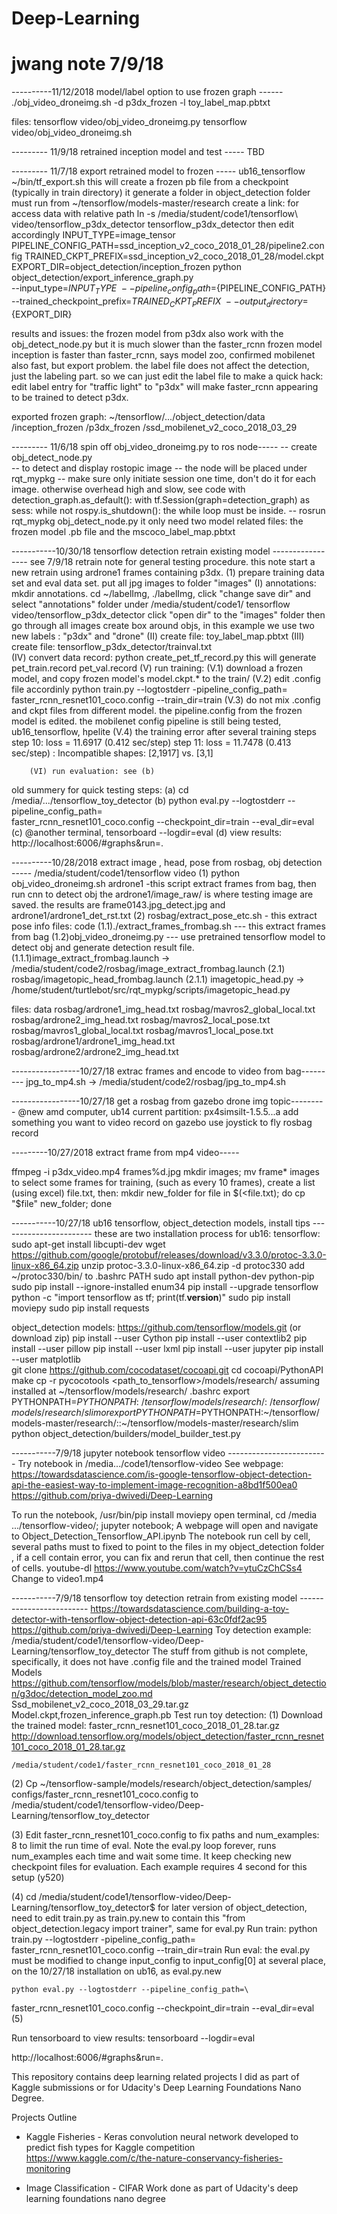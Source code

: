 # Deep-Learning
# jwang note 7/9/18

----------11/12/2018 model/label option to use frozen graph  ------
./obj_video_droneimg.sh -d p3dx_frozen -l toy_label_map.pbtxt

files:
	tensorflow video/obj_video_droneimg.py
	tensorflow video/obj_video_droneimg.sh

--------- 11/9/18  retrained inception model and test -----
TBD

--------- 11/7/18 export retrained model to frozen -----
ub16_tensorflow
~/bin/tf_export.sh
	this will create a frozen pb file from a checkpoint (typically in train
		directory)
		it generate a folder in object_detection folder
	must run from ~/tensorflow/models-master/research
	create a link: for access data with relative path
		ln -s /media/student/code1/tensorflow\ video/tensorflow_p3dx_detector tensorflow_p3dx_detector
	then edit accordingly
	INPUT_TYPE=image_tensor
	PIPELINE_CONFIG_PATH=ssd_inception_v2_coco_2018_01_28/pipeline2.config
	TRAINED_CKPT_PREFIX=ssd_inception_v2_coco_2018_01_28/model.ckpt
	EXPORT_DIR=object_detection/inception_frozen
	python object_detection/export_inference_graph.py \
    		--input_type=${INPUT_TYPE} \
    		--pipeline_config_path=${PIPELINE_CONFIG_PATH} \
    		--trained_checkpoint_prefix=${TRAINED_CKPT_PREFIX} \
    		--output_directory=${EXPORT_DIR}

results and issues:
	the frozen model from p3dx also work with the obj_detect_node.py
	but it is much slower than the faster_rcnn frozen model
	inception is faster than faster_rcnn, says model zoo, confirmed
	mobilenet also fast, but export problem.
	the label file does not affect the detection, just the labeling part.
		so we can just edit the label file to make a quick hack:
		edit label entry for "traffic light" to "p3dx" will make 
		faster_rcnn appearing to be trained to detect p3dx.

exported frozen graph:
	~/tensorflow/.../object_detection/data
					/inception_frozen
					/p3dx_frozen
					/ssd_mobilenet_v2_coco_2018_03_29

--------- 11/6/18 spin off obj_video_droneimg.py to ros node-----
	-- create obj_detect_node.py	
	-- to detect and display rostopic image
	-- the node will be placed under rqt_mypkg
	-- make sure only initiate session one time, don't do it for
		each image. otherwise overhead high and slow, see code
		    with detection_graph.as_default():
		        with tf.Session(graph=detection_graph) as sess:
           			while not rospy.is_shutdown():
		the while loop must be inside.
	-- rosrun rqt_mypkg obj_detect_node.py
	it only need two model related files: the frozen model .pb file
		and the mscoco_label_map.pbtxt

-----------10/30/18 tensorflow detection retrain existing model -----------------
see 7/9/18 retrain note for general testing procedure.
this note start a new retrain using ardrone1 frames containing p3dx.
	(1) prepare training data set and eval data set.
		put all jpg images to folder "images"
		(I) annotations:
		mkdir annotations. 
		cd ~/labelImg, ./labelImg, click "change save dir" and select
			"annotations" folder under /media/student/code1/
			tensorflow video/tensorflow_p3dx_detector
			click "open dir" to the "images" folder
			then go through all images create box around objs,
			in this example we use two new labels : "p3dx" and
			"drone"
		(II) create file: toy_label_map.pbtxt
		(III) create file: tensorflow_p3dx_detector/trainval.txt\
		(IV) convert data record:
			python create_pet_tf_record.py
			this will generate pet_train.record 
					   pet_val.record
		(V) run training:
			(V.1) download a frozen model, and
			copy frozen model's model.ckpt.* to the train/
			(V.2) edit .config file accordinly
		        python train.py   --logtostderr -pipeline_config_path=\
			faster_rcnn_resnet101_coco.config     --train_dir=train
			(V.3) do not mix .config and ckpt files from different
				model. the pipeline.config from the frozen model
				is edited.
				the mobilenet config pipeline 
				is still being tested, ub16_tensorflow, hpelite
			(V.4) the training error after several training steps
			step 10: loss = 11.6917 (0.412 sec/step)
			step 11: loss = 11.7478 (0.413 sec/step)
			: Incompatible shapes: [2,1917] vs. [3,1]
	
		(VI) run evaluation: see (b)
		
old summery for quick testing steps:
	(a) cd /media/.../tensorflow_toy_detector
	(b) python eval.py --logtostderr --pipeline_config_path=\
faster_rcnn_resnet101_coco.config --checkpoint_dir=train --eval_dir=eval
	(c) @another terminal, 
    		tensorboard --logdir=eval
	(d) view results: http://localhost:6006/#graphs&run=.


----------10/28/2018 extract image , head, pose from rosbag, obj detection -----
/media/student/code1/tensorflow video
	(1) python obj_video_droneimg.sh ardrone1 
		-this script extract frames from bag, then run cnn to detect obj
		the ardrone1/image_raw/ is where testing image are saved.
		the results are frame0143.jpg_detect.jpg
		and ardrone1/ardrone1_det_rst.txt
	(2) rosbag/extract_pose_etc.sh
		- this extract pose info
files: code
	(1.1)./extract_frames_frombag.sh
		--- this extract frames from bag
	(1.2)obj_video_droneimg.py
		--- use pretrained tensorflow model to detect obj and 
		generate detection result file.
	(1.1.1)image_extract_frombag.launch 
		-> /media/student/code2/rosbag/image_extract_frombag.launch
	(2.1) rosbag/imagetopic_head_frombag.launch
	(2.1.1) imagetopic_head.py
		 -> /home/student/turtlebot/src/rqt_mypkg/scripts/imagetopic_head.py

files: data
rosbag/ardrone1_img_head.txt     rosbag/mavros2_global_local.txt
rosbag/ardrone2_img_head.txt     rosbag/mavros2_local_pose.txt
rosbag/mavros1_global_local.txt  rosbag/mavros1_local_pose.txt
rosbag/ardrone1/ardrone1_img_head.txt 
rosbag/ardrone2/ardrone2_img_head.txt 

-----------------10/27/18 extrac frames and encode to video from bag---------
	jpg_to_mp4.sh 
		-> /media/student/code2/rosbag/jpg_to_mp4.sh

-----------------10/27/18 get a rosbag from gazebo drone img topic---------
@new amd computer, ub14 current partition:
	px4simsilt-1.5.5...a
	add something you want to video record on gazebo
	use joystick to fly
	rosbag record

---------10/27/2018 extract frame from mp4 video-----

ffmpeg -i p3dx_video.mp4 frames%d.jpg
mkdir images; mv frame* images
to select some frames for training, (such as every 10 frames), create a list
(using excel) file.txt, then:
mkdir new_folder
for file in $(<file.txt); do cp "$file" new_folder; done

-----------10/27/18 ub16 tensorflow, object_detection models, install tips -----------------------
these are two installation process for ub16:
   tensorflow:
	sudo apt-get install libcupti-dev
	wget https://github.com/google/protobuf/releases/download/v3.3.0/protoc-3.3.0-linux-x86_64.zip
	unzip protoc-3.3.0-linux-x86_64.zip  -d protoc330
		add ~/protoc330/bin/ to .bashrc PATH
	sudo apt install python-dev python-pip
	sudo pip install --ignore-installed enum34
	pip install --upgrade tensorflow
	python -c "import tensorflow as tf; print(tf.__version__)"
	sudo pip install moviepy
	sudo pip install requests

   object_detection models:
	https://github.com/tensorflow/models.git (or download zip)
	pip install --user Cython
	pip install --user contextlib2
	pip install --user pillow
	pip install --user lxml
	pip install --user jupyter
	pip install --user matplotlib	
	git clone https://github.com/cocodataset/cocoapi.git
	cd cocoapi/PythonAPI
	make
	cp -r pycocotools <path_to_tensorflow>/models/research/
	assuming installed at ~/tensorflow/models/research/
		.bashrc
		export PYTHONPATH=$PYTHONPATH:~/tensorflow/models/research/:~/tensorflow/models/research/slim
		or
		export PYTHONPATH=$PYTHONPATH:~/tensorflow/models-master/research/::~/tensorflow/models-master/research/slim
	python object_detection/builders/model_builder_test.py
	
-----------7/9/18 jupyter notebook tensorflow video -------------------------
Try notebook in /media.../code1/tensorflow-video
See webpage: https://towardsdatascience.com/is-google-tensorflow-object-detection-api-the-easiest-way-to-implement-image-recognition-a8bd1f500ea0
https://github.com/priya-dwivedi/Deep-Learning

To run the notebook, /usr/bin/pip install moviepy
open terminal, cd /media .../tensorflow-video/; jupyter notebook; 
A webpage will open and navigate to  Object_Detection_Tensorflow_API.ipynb
The notebook run cell by cell, several paths must to fixed to point to the files in my object_detection folder , if a cell contain error, you can fix and rerun that cell, then continue the rest of cells.
youtube-dl https://www.youtube.com/watch?v=ytuCzChCSs4
Change to video1.mp4	

-----------7/9/18 tensorflow toy detection retrain from existing model -------------------------
https://towardsdatascience.com/building-a-toy-detector-with-tensorflow-object-detection-api-63c0fdf2ac95
https://github.com/priya-dwivedi/Deep-Learning
Toy detection example:
/media/student/code1/tensorflow-video/Deep-Learning/tensorflow_toy_detector
The stuff from github is not complete, specifically, it does not have .config file and the 
trained model
Trained Models 
https://github.com/tensorflow/models/blob/master/research/object_detection/g3doc/detection_model_zoo.md
	Ssd_mobilenet_v2_coco_2018_03_29.tar.gz
		Model.ckpt,frozen_inference_graph.pb
Test run toy detection: 
(1) Download the trained model: faster_rcnn_resnet101_coco_2018_01_28.tar.gz
	http://download.tensorflow.org/models/object_detection/faster_rcnn_resnet101_coco_2018_01_28.tar.gz

	/media/student/code1/faster_rcnn_resnet101_coco_2018_01_28
(2) Cp ~/tensorflow-sample/models/research/object_detection/samples/
	configs/faster_rcnn_resnet101_coco.config to 
	/media/student/code1/tensorflow-video/Deep-Learning/tensorflow_toy_detector

(3) Edit faster_rcnn_resnet101_coco.config to fix paths and num_examples: 8 to limit the run time of eval. Note the eval.py loop forever, runs num_examples each time and wait some time. It keep checking new checkpoint files for evaluation. Each example requires 4 second for this setup (y520)

(4) cd /media/student/code1/tensorflow-video/Deep-Learning/tensorflow_toy_detector$
     for later version of object_detection, need to edit train.py as train.py.new
	to contain this "from object_detection.legacy import trainer",
	same for eval.py
     Run train:
	python train.py     --logtostderr -pipeline_config_path=\
faster_rcnn_resnet101_coco.config     --train_dir=train
     Run eval:
	the eval.py must be modified to change input_config to input_config[0] at
		several place, on the 10/27/18 installation on ub16, as eval.py.new

	python eval.py --logtostderr --pipeline_config_path=\
faster_rcnn_resnet101_coco.config --checkpoint_dir=train --eval_dir=eval
(5)

Run tensorboard to view results:
    tensorboard --logdir=eval

http://localhost:6006/#graphs&run=.

This repository contains deep learning related projects I did as part of Kaggle submissions or for Udacity's Deep Learning Foundations Nano Degree.

Projects Outline

* Kaggle Fisheries - Keras convolution neural network developed to predict fish types for Kaggle competition
https://www.kaggle.com/c/the-nature-conservancy-fisheries-monitoring

* Image Classification - CIFAR
Work done as part of Udacity's deep learning foundations nano degree
